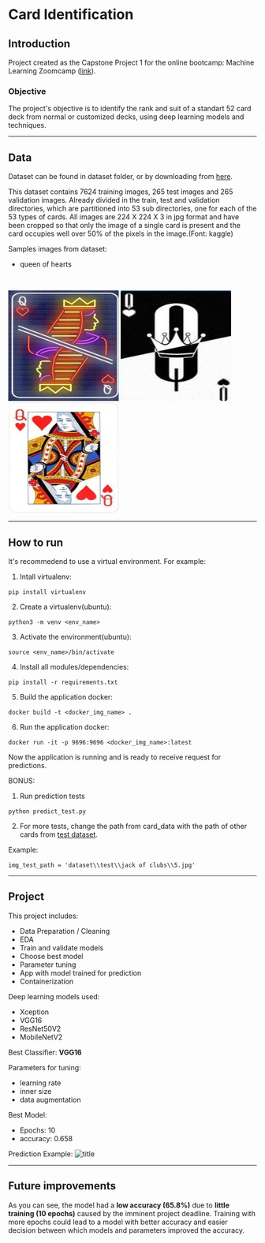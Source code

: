 # Card Identification

## Introduction
Project created as the Capstone Project 1 for the online bootcamp: Machine Learning Zoomcamp ([link](https://github.com/alexeygrigorev/mlbookcamp-code)).

### Objective

The project's objective is to identify the rank and suit of a standart 52 card deck from normal or customized decks, using 
deep learning models and techniques.

<hr>

## Data

Dataset can be found in dataset folder, or by downloading from [here](https://www.kaggle.com/datasets/gpiosenka/cards-image-datasetclassification).

This dataset contains 7624 training images, 265 test images and 265 validation images. Already divided in the train, test and validation directories, which are partitioned into 53 sub directories, one for each of the 53 types of cards. All images are 224 X 224 X 3 in jpg format and have been cropped so that only the image of a single card is present and the card occupies well over 50% of the pixels in the image.(Font: kaggle)

Samples images from dataset:

- queen of hearts

<br>

![title](images/035.jpg)
![title](images/056.jpg)
![title](images/115.jpg)

<hr>

## How to run

It's recommedend to use a virtual environment. For example:

1. Intall virtualenv:
```
pip install virtualenv
```
2. Create a virtualenv(ubuntu):
```
python3 -m venv <env_name>
```
3. Activate the environment(ubuntu):
```
source <env_name>/bin/activate
```
4. Install all modules/dependencies:
```
pip install -r requirements.txt
```
5. Build the application docker:
```
docker build -t <docker_img_name> .
```
6. Run the application docker:
```
docker run -it -p 9696:9696 <docker_img_name>:latest
```

Now the application is running and is ready to receive request for predictions.

BONUS:

1. Run prediction tests
```
python predict_test.py
```
2. For more tests, change the path from card_data with the path of other cards from [test dataset](datasets/test/).

Example:
```
img_test_path = 'dataset\\test\\jack of clubs\\5.jpg'
```

<hr>

## Project

This project includes:

- Data Preparation / Cleaning
- EDA
- Train and validate models
- Choose best model
- Parameter tuning
- App with model trained for prediction
- Containerization

Deep learning models used:

- Xception
- VGG16
- ResNet50V2
- MobileNetV2

Best Classifier: <b>VGG16</b>

Parameters for tuning:

- learning rate
- inner size
- data augmentation

Best Model:
- Epochs: 10
- accuracy:  0.658

Prediction Example:
![title](images/prediction.png)

<hr>

## Future improvements

As you can see, the model had a <b>low accuracy (65.8%)</b> due to <b>little training (10 epochs)</b> caused by the imminent project deadline. Training with more epochs could lead to a model with better accuracy and easier decision between which models and parameters improved the accuracy. 
